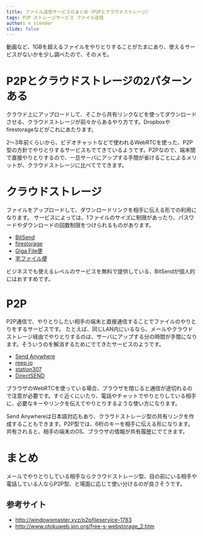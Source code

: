 ```yaml
---
title: ファイル送信サービスのまとめ（P2Pとクラウドストレージ）
tags: P2P ストレージサービス ファイル送信
author: n_slender
slide: false
---
```

動画など、1GBを超えるファイルをやりとりすることがたまにあり、使えるサービスがないかを少し調べたので、そのメモ。

# P2Pとクラウドストレージの2パターンある

クラウド上にアップロードして、そこから共有リンクなどを使ってダウンロードさせる、クラウドストレージが前々からあるやり方です。Dropboxやfirestorageなどがこれにあたります。

2〜3年前くらいから、ビデオチャットなどで使われるWebRTCを使った、P2P型の方針でやりとりするサービスもでてきているようです。P2Pなので、端末間で直接やりとりするので、一旦サーバにアップする手間が省けることによるメリットが、クラウドストレージに比べてでてきます。

# クラウドストレージ

ファイルをアップロードして、ダウンロードリンクを相手に伝える形での利用になります。
サービスによっては、1ファイルのサイズに制限があったり、パスワードやダウンロードの回数制限をつけられるものがあります。

* [BitSend](https://bitsend.jp/)
* [firestorage](http://firestorage.jp/)
* [Giga File便](http://gigafile.nu/)
* [宅ファイル便](https://www.filesend.to/)

ビジネスでも使えるレベルのサービスを無料で提供している、BitSendが個人的にはおすすめです。

# P2P

P2P通信で、やりとりしたい相手の端末と直接通信することでファイルのやりとりをするサービスです。
たとえば、同じLAN内にいるなら、メールやクラウドストレージ経由でやりとりするのは、サーバにアップする分の時間が手間になります。そういうのを解消するためにでてきたサービスのようです。

* [Send Anywhere](https://send-anywhere.com/)
* [reep.io](https://reep.io/)
* [station307](https://www.station307.com/)
* [DirectSEND](https://directsend.me/)

ブラウザのWebRTCを使っている場合、ブラウザを閉じると通信が途切れるので注意が必要です。すぐ近くにいたり、電話やチャットでやりとりしている相手に、必要なキーやリンクを伝えてやりとりするような使い方になります。

Send Anywhereは日本語対応もあり、クラウドストレージ型の共有リンクを作成することもできます。P2P型では、6桁のキーを相手に伝える形になります。共有されると、相手の端末のOS、ブラウザの情報が共有履歴にでてきます。

# まとめ

メールでやりとりしている相手ならクラウドストレージ型、目の前にいる相手や電話している人ならP2P型、と場面に応じて使い分けるのが良さそうです。

## 参考サイト

* http://windowsmaster.xyz/p2pfileservice-1783
* http://www.otokuweb.jpn.org/free-s-webstorage_2.htm


